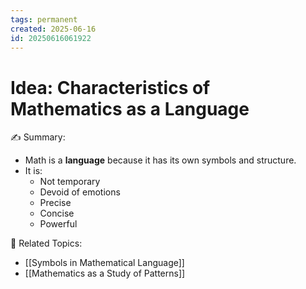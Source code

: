```yaml
---
tags: permanent
created: 2025-06-16
id: 20250616061922
---
```


# Idea: Characteristics of Mathematics as a Language

✍ Summary:
- Math is a **language** because it has its own symbols and structure.
- It is: 
  - Not temporary
  - Devoid of emotions
  - Precise
  - Concise
  - Powerful

👀 Related Topics:
- [[Symbols in Mathematical Language]]
- [[Mathematics as a Study of Patterns]]
